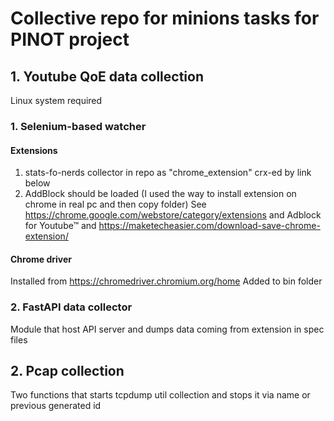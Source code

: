 # Collective repo for minions tasks for PINOT project
## 1. Youtube QoE data collection
Linux system required
### 1. Selenium-based watcher
#### Extensions
1. stats-fo-nerds collector in repo as "chrome_extension" crx-ed by link below
2. AddBlock should be loaded (I used the way to install extension on chrome in real pc and then copy folder)
See https://chrome.google.com/webstore/category/extensions and Adblock for Youtube™ and https://maketecheasier.com/download-save-chrome-extension/ 
#### Chrome driver
Installed from https://chromedriver.chromium.org/home
Added to bin folder
### 2. FastAPI data collector
Module that host API server and dumps data coming from extension in spec files
## 2. Pcap collection
Two functions that starts tcpdump util collection and stops it via name or previous generated id